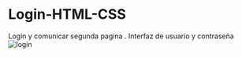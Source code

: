 # Login-HTML-CSS
Login y comunicar segunda pagina . Interfaz de usuario y contraseña
![login](https://user-images.githubusercontent.com/126100494/221269721-b2c0260e-320c-4cfd-8000-5eeda8fc6741.png)
